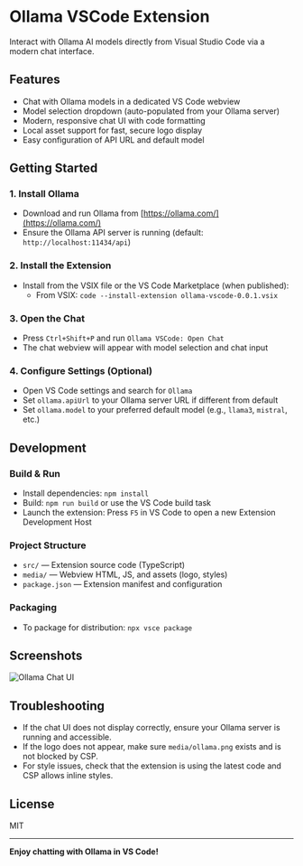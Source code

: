 # Ollama VSCode Extension

Interact with Ollama AI models directly from Visual Studio Code via a modern chat interface.

## Features
- Chat with Ollama models in a dedicated VS Code webview
- Model selection dropdown (auto-populated from your Ollama server)
- Modern, responsive chat UI with code formatting
- Local asset support for fast, secure logo display
- Easy configuration of API URL and default model

## Getting Started

### 1. Install Ollama
- Download and run Ollama from [https://ollama.com/](https://ollama.com/)
- Ensure the Ollama API server is running (default: `http://localhost:11434/api`)

### 2. Install the Extension
- Install from the VSIX file or the VS Code Marketplace (when published):
  - From VSIX: `code --install-extension ollama-vscode-0.0.1.vsix`

### 3. Open the Chat
- Press `Ctrl+Shift+P` and run `Ollama VSCode: Open Chat`
- The chat webview will appear with model selection and chat input

### 4. Configure Settings (Optional)
- Open VS Code settings and search for `Ollama`
- Set `ollama.apiUrl` to your Ollama server URL if different from default
- Set `ollama.model` to your preferred default model (e.g., `llama3`, `mistral`, etc.)

## Development

### Build & Run
- Install dependencies: `npm install`
- Build: `npm run build` or use the VS Code build task
- Launch the extension: Press `F5` in VS Code to open a new Extension Development Host

### Project Structure
- `src/` — Extension source code (TypeScript)
- `media/` — Webview HTML, JS, and assets (logo, styles)
- `package.json` — Extension manifest and configuration

### Packaging
- To package for distribution: `npx vsce package`

## Screenshots

![Ollama Chat UI](https://github.com/yourusername/ollama-vscode/raw/main/media/ollama.png)

## Troubleshooting
- If the chat UI does not display correctly, ensure your Ollama server is running and accessible.
- If the logo does not appear, make sure `media/ollama.png` exists and is not blocked by CSP.
- For style issues, check that the extension is using the latest code and CSP allows inline styles.

## License
MIT

---

**Enjoy chatting with Ollama in VS Code!**
